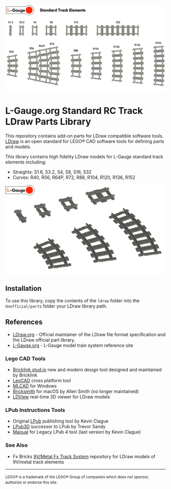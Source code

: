 <img src="./images/SystemCatalog.png"/>

# L-Gauge.org Standard RC Track LDraw Parts Library

This repository contains add-on parts for LDraw compatible software tools. <a href="http://www.ldraw.org/">LDraw</a> is an open standard for LEGO® CAD software tools for defining parts and models. 

This library contains high fidelity LDraw models for L-Gauge standard track elements including:

- Straights:  S1.6, S3.2, S4, S8, S16, S32
- Curves:  R40, R56, R64P, R72, R88, R104, R120, R136, R152

<img src="./images/Specimen.png"/>

## Installation 

To use this library, copy the contents of the `ldraw` folder into the `Unofficial/parts` folder your LDraw library path.

## References

- [LDraw.org](https://www.ldraw.org) - Official maintainer of the LDraw file format specification and the LDraw official part library.
- [L-Gauge.org](http://l-gauge.org) - L-Gauge model train system reference site

### Lego CAD Tools

- [Bricklink stud.io](https://www.bricklink.com/v3/studio/download.page) new and modern design tool designed and maintained by Bricklink
- [LeoCAD](https://www.leocad.org) cross platform tool
- [MLCAD](http://mlcad.lm-software.com) for Windows
- [Bricksmith](http://bricksmith.sourceforge.net) for macOS by Allen Smith (no longer maintained)
- [LDView](http://ldview.sourceforge.net) real-time 3D viewer for LDraw models

### LPub Instructions Tools

- Original [LPub](http://lpub.binarybricks.nl) publishing tool by Kevin Clague
- [LPub3D](https://trevorsandy.github.io/lpub3d/) successor to LPub by Trevor Sandy
- [Manual](https://sites.google.com/site/workingwithlpub/lpub-4) for Legacy LPub 4 tool (last version by Kevin Clague)


### See Also

- Fx Bricks [9V/Metal Fx Track System](https://github.com/fx-bricks/fx-track-ldraw) repository for LDraw models of 9V/metal track elements

---
<p><small>LEGO® is a trademark of the LEGO® Group of companies which does not sponsor, authorize or endorse this site.</small></p>

